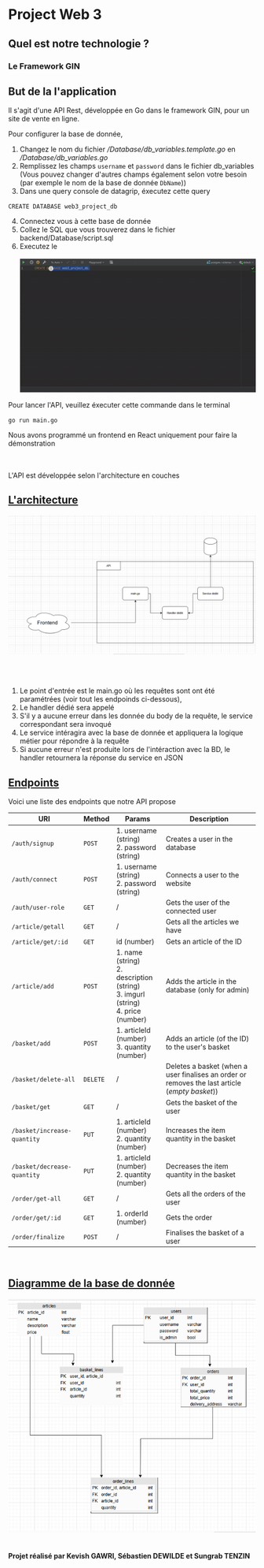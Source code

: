 # Project Web 3

## Quel est notre technologie ?
### <b>Le Framework GIN</b>

## But de la l'application
Il s'agit d'une API Rest, développée en Go dans le framework GIN, pour un site de vente en ligne.

Pour configurer la base de donnée,
1. Changez le nom du fichier <i>/Database/db_variables.template.go</i> en <i>/Database/db_variables.go</i>
1. Remplissez les champs `username` et `password` dans le fichier db_variables (Vous pouvez changer d'autres champs également selon votre besoin (par exemple le nom de la base de donnée `DbName`))
1. Dans une query console de datagrip, éxecutez cette query 
```
CREATE DATABASE web3_project_db
```
4. Connectez vous à cette base de donnée
5. Collez le SQL que vous trouverez dans  le fichier backend/Database/script.sql
6. Executez le <br></br>
![Diagram](./doc/tuto_db.gif)

Pour lancer l'API, veuillez éxecuter cette commande dans le terminal
```
go run main.go
```
Nous avons programmé un frontend en React uniquement pour faire la démonstration

<br></br>
L'API est développée selon l'architecture en couches
## <u>L'architecture</u> 

![Diagram](./doc/api_diagram.png)

<br></br>
1. Le point d'entrée est le main.go où les requêtes sont ont été paramétrées (voir tout les endpoinds ci-dessous), 
1. Le handler dédié sera appelé
1. S'il y a aucune erreur dans les donnée du body de la requête, le service correspondant sera invoqué
1. Le service intéragira avec la base de donnée et appliquera la logique métier pour répondre à la requête
1. Si aucune erreur n'est produite lors de l'intéraction avec la BD, le handler retournera la réponse du service en JSON


## <u>Endpoints</u>

Voici une liste des endpoints que notre API propose

|URI |Method |Params |Description |
|-|-|-|-|
|`/auth/signup`| `POST`|1. username (string)<br> 2. password (string) |Creates a user in the database
|`/auth/connect`|`POST`|1. username (string)<br> 2. password (string)    | Connects a user to the website |
|`/auth/user-role`|`GET`|/|Gets the user of the connected user|
|`/article/getall`| `GET`|/|Gets all the articles we have|
|`/article/get/:id`|`GET`|id (number)|Gets an article of the ID|
|`/article/add`|`POST`|1. name (string) <br> 2. description (string) <br> 3. imgurl (string) <br> 4. price (number)|Adds the article in the database (only for admin)|
|`/basket/add`|`POST`|1. articleId (number) <br> 3. quantity (number)|Adds an article (of the ID) to the user's basket|
|`/basket/delete-all`|`DELETE`|/|Deletes a basket (when a user finalises an order or removes the last article (<i>empty basket</i>))|
|`/basket/get`|`GET`|/|Gets the basket of the user |
|`/basket/increase-quantity`|`PUT`|1. articleId (number) <br> 2. quantity (number)|Increases the item quantity in the basket|
|`/basket/decrease-quantity`|`PUT`|1. articleId (number) <br> 2. quantity (number)|Decreases the item quantity in the basket|
|`/order/get-all`|`GET`| / |Gets all the orders of the user|
|`/order/get/:id`|`GET`|1. orderId (number) |Gets the order |
|`/order/finalize`|`POST`|/|Finalises the basket of a user|
</br>

## <u>Diagramme de la base de donnée</u>

![Diagram](./doc/db_diagram.png)
<br></br>

#### Projet réalisé par Kevish GAWRI, Sébastien DEWILDE et Sungrab TENZIN
